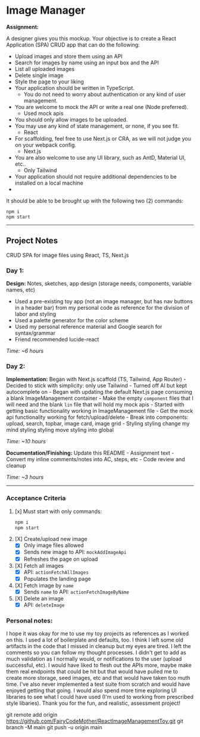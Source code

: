 # Image Manager

**Assignment:**

A designer gives you this mockup. Your objective is to create a React Application (SPA) CRUD app that can do the following:
- Upload images and store them using an API
- Search for images by name using an input box and the API
- List all uploaded images
- Delete single image
- Style the page to your liking
- Your application should be written in TypeScript.
    - You do not need to worry about authentication or any kind of user management.
- You are welcome to mock the API or write a real one (Node preferred).
  - Used mock apis
- You should only allow images to be uploaded.
- You may use any kind of state management, or none, if you see fit.
    - React
- For scaffolding, feel free to use Next.js or CRA, as we will not judge you on your webpack config.
    - Next.js
- You are also welcome to use any UI library, such as AntD, Material UI, etc..
    - Only Tailwind
- Your application should not require additional dependencies to be installed on a local machine
- 
It should be able to be brought up with the following two (2) commands:
```
npm i
npm start
```

---

## Project Notes

CRUD SPA for image files using React, TS, Next.js

### Day 1:

**Design:** Notes, sketches, app design (storage needs, components, variable names, etc)
  - Used a pre-existing toy app (not an image manager, but has nav buttons in a header bar) from my personal code as reference for the division of labor and styling
  - Used a palette generator for the color scheme
  - Used my personal reference material and Google search for syntax/grammar
  - Friend recommended lucide-react

*Time: ~6 hours*

### Day 2:

**Implementation:** Began with Next.js scaffold (TS, Tailwind, App Router)
    - Decided to stick with simplicity: only use Tailwind
    - Turned off AI but kept autocomplete on
    - Began with updating the default Next.js page consuming a blank ImageManagement container
    - Make the empty `component` files that I will need and the blank `lin` file that will hold my mock apis
    - Started with getting basic functionality working in ImageManagement file
    - Get the mock api functionality working for fetch/upload/delete
    - Break into components: upload, search, topbar, image card, image grid
    - Styling styling change my mind styling styling move styling into global

*Time: ~10 hours*

**Documentation/Finishing:** Update this README
    - Assignment text
    - Convert my inline comments/notes into AC, steps, etc
    - Code review and cleanup

*Time: ~3 hours*

---

### Acceptance Criteria
1. [x] Must start with only commands:
    ```bash
    npm i
    npm start
    ```
2. [X] Create/upload new image
    - [x] Only image files allowed
    - [X] Sends new image to API: `mockAddImageApi`
    - [X] Refreshes the page on upload
3. [X] Fetch all images
    - [X] API: `actionFetchAllImages`
    - [X] Populates the landing page
4. [X] Fetch image by `name`
    - [X] Sends `name` to API: `actionFetchImageByName`
5. [X] Delete an image
   - [X] API: `deleteImage`

### Personal notes:

I hope it was okay for me to use my toy projects as references as I worked on this. I used a lot of boilerplate and defaults, too.
I think I left some old artifacts in the code that I missed in cleanup but my eyes are tired.
I left the comments so you can follow my thought processes.
I didn't get to add as much validation as I normally would, or notifications to the user (upload successful, etc). I would have liked to flesh out the APIs more, maybe make them real endpoints that could be hit but that would have pulled me to create more storage, seed images, etc and that would have taken too muth time.
I've also never implemented a test suite from scratch and would have enjoyed getting that going.
I would also spend more time exploring UI libraries to see what I could have used (I'm used to working from prescribed style libaries).
Thank you for the fun, and realistic, assessment project!

git remote add origin https://github.com/FairyCodeMother/ReactImageManagementToy.git
git branch -M main
git push -u origin main